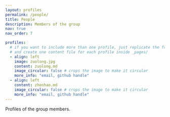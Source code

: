 ```yaml
---
layout: profiles
permalink: /people/
title: People
description: Members of the group
nav: true
nav_order: 7

profiles:
  # if you want to include more than one profile, just replicate the following block
  # and create one content file for each profile inside _pages/
  - align: left
    image: zuolong.jpg
    content: zuolong.md
    image_circular: false # crops the image to make it circular
    more_info: "email, github handle"
  - align: left
    content: zhenhao.md
    image_circular: false # crops the image to make it circular
    more_info: "email, github handle"
---
```


Profiles of the group members.
